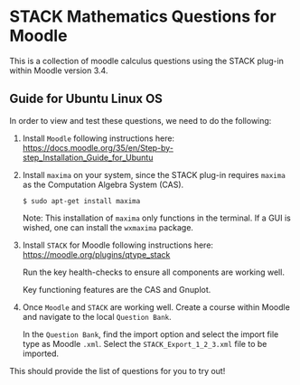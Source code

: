 # STACK Mathematics Questions for Moodle

This is a collection of moodle calculus questions using the STACK plug-in within Moodle version 3.4.

## Guide for Ubuntu Linux OS

In order to view and test these questions, we need to do the following:

1. Install `Moodle` following instructions here: https://docs.moodle.org/35/en/Step-by-step_Installation_Guide_for_Ubuntu 

2. Install `maxima` on your system, since the STACK plug-in requires `maxima` as the Computation Algebra System (CAS).

   `$ sudo apt-get install maxima`
   
   Note: This installation of `maxima` only functions in the terminal. If a GUI is wished, one can install the `wxmaxima` package.
   
3. Install `STACK` for Moodle following instructions here: https://moodle.org/plugins/qtype_stack

   Run the key health-checks to ensure all components are working well. 
   
   Key functioning features are the CAS and Gnuplot.
   
4. Once `Moodle` and `STACK` are working well. Create a course within Moodle and navigate to the local `Question Bank`.

   In the `Question Bank`, find the import option and select the import file type as Moodle `.xml`. Select the `STACK_Export_1_2_3.xml` file to be imported. 

This should provide the list of questions for you to try out!

